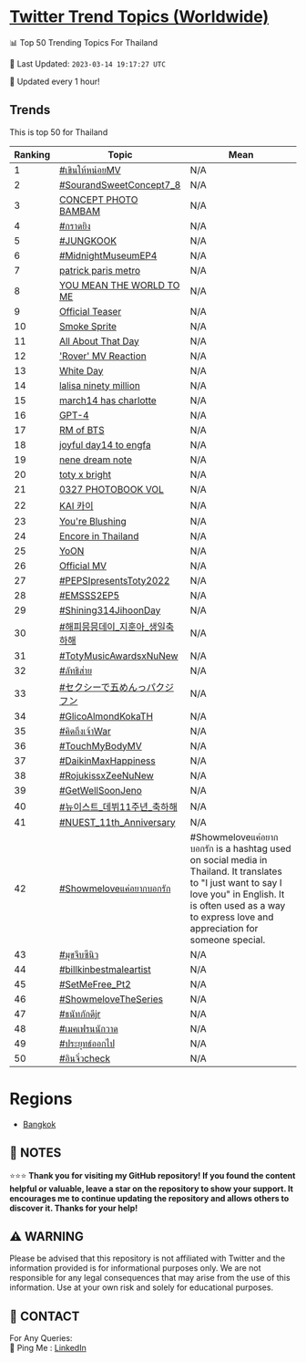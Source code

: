 [Twitter Trend Topics (Worldwide)](https://github.com/ErcinDedeoglu/Twitter-Trend-Topics)
==========


📊 Top 50 Trending Topics For Thailand

📆 Last Updated: `2023-03-14 19:17:27 UTC`

🔧 Updated every 1 hour!


## Trends

This is top 50 for Thailand

| Ranking | Topic | Mean |
| ------- | ------------ | ------------ |
| 1 | [#เขินให้หน่อยMV](http://twitter.com/search?q=%23%e0%b9%80%e0%b8%82%e0%b8%b4%e0%b8%99%e0%b9%83%e0%b8%ab%e0%b9%89%e0%b8%ab%e0%b8%99%e0%b9%88%e0%b8%ad%e0%b8%a2MV) | N/A |
| 2 | [#SourandSweetConcept7_8](http://twitter.com/search?q=%23SourandSweetConcept7_8) | N/A |
| 3 | [CONCEPT PHOTO BAMBAM](http://twitter.com/search?q=CONCEPT+PHOTO+BAMBAM) | N/A |
| 4 | [#กราดยิง](http://twitter.com/search?q=%23%e0%b8%81%e0%b8%a3%e0%b8%b2%e0%b8%94%e0%b8%a2%e0%b8%b4%e0%b8%87) | N/A |
| 5 | [#JUNGKOOK](http://twitter.com/search?q=%23JUNGKOOK) | N/A |
| 6 | [#MidnightMuseumEP4](http://twitter.com/search?q=%23MidnightMuseumEP4) | N/A |
| 7 | [patrick paris metro](http://twitter.com/search?q=patrick+paris+metro) | N/A |
| 8 | [YOU MEAN THE WORLD TO ME](http://twitter.com/search?q=YOU+MEAN+THE+WORLD+TO+ME) | N/A |
| 9 | [Official Teaser](http://twitter.com/search?q=Official+Teaser) | N/A |
| 10 | [Smoke Sprite](http://twitter.com/search?q=Smoke+Sprite) | N/A |
| 11 | [All About That Day](http://twitter.com/search?q=All+About+That+Day) | N/A |
| 12 | ['Rover' MV Reaction](http://twitter.com/search?q=%27Rover%27+MV+Reaction) | N/A |
| 13 | [White Day](http://twitter.com/search?q=White+Day) | N/A |
| 14 | [lalisa ninety million](http://twitter.com/search?q=lalisa+ninety+million) | N/A |
| 15 | [march14 has charlotte](http://twitter.com/search?q=march14+has+charlotte) | N/A |
| 16 | [GPT-4](http://twitter.com/search?q=GPT-4) | N/A |
| 17 | [RM of BTS](http://twitter.com/search?q=RM+of+BTS) | N/A |
| 18 | [joyful day14 to engfa](http://twitter.com/search?q=joyful+day14+to+engfa) | N/A |
| 19 | [nene dream note](http://twitter.com/search?q=nene+dream+note) | N/A |
| 20 | [toty x bright](http://twitter.com/search?q=toty+x+bright) | N/A |
| 21 | [0327 PHOTOBOOK VOL](http://twitter.com/search?q=0327+PHOTOBOOK+VOL) | N/A |
| 22 | [KAI 카이](http://twitter.com/search?q=KAI+%ec%b9%b4%ec%9d%b4) | N/A |
| 23 | [You're Blushing](http://twitter.com/search?q=You%27re+Blushing) | N/A |
| 24 | [Encore in Thailand](http://twitter.com/search?q=Encore+in+Thailand) | N/A |
| 25 | [YoON](http://twitter.com/search?q=YoON) | N/A |
| 26 | [Official MV](http://twitter.com/search?q=Official+MV) | N/A |
| 27 | [#PEPSIpresentsToty2022](http://twitter.com/search?q=%23PEPSIpresentsToty2022) | N/A |
| 28 | [#EMSSS2EP5](http://twitter.com/search?q=%23EMSSS2EP5) | N/A |
| 29 | [#Shining314JihoonDay](http://twitter.com/search?q=%23Shining314JihoonDay) | N/A |
| 30 | [#해피믕믕데이_지훈아_생일축하해](http://twitter.com/search?q=%23%ed%95%b4%ed%94%bc%eb%af%95%eb%af%95%eb%8d%b0%ec%9d%b4_%ec%a7%80%ed%9b%88%ec%95%84_%ec%83%9d%ec%9d%bc%ec%b6%95%ed%95%98%ed%95%b4) | N/A |
| 31 | [#TotyMusicAwardsxNuNew](http://twitter.com/search?q=%23TotyMusicAwardsxNuNew) | N/A |
| 32 | [#ลัทธิส่าย](http://twitter.com/search?q=%23%e0%b8%a5%e0%b8%b1%e0%b8%97%e0%b8%98%e0%b8%b4%e0%b8%aa%e0%b9%88%e0%b8%b2%e0%b8%a2) | N/A |
| 33 | [#セクシーで五めんっパクジフン](http://twitter.com/search?q=%23%e3%82%bb%e3%82%af%e3%82%b7%e3%83%bc%e3%81%a7%e4%ba%94%e3%82%81%e3%82%93%e3%81%a3%e3%83%91%e3%82%af%e3%82%b8%e3%83%95%e3%83%b3) | N/A |
| 34 | [#GlicoAlmondKokaTH](http://twitter.com/search?q=%23GlicoAlmondKokaTH) | N/A |
| 35 | [#คิดถึงเจ้าWar](http://twitter.com/search?q=%23%e0%b8%84%e0%b8%b4%e0%b8%94%e0%b8%96%e0%b8%b6%e0%b8%87%e0%b9%80%e0%b8%88%e0%b9%89%e0%b8%b2War) | N/A |
| 36 | [#TouchMyBodyMV](http://twitter.com/search?q=%23TouchMyBodyMV) | N/A |
| 37 | [#DaikinMaxHappiness](http://twitter.com/search?q=%23DaikinMaxHappiness) | N/A |
| 38 | [#RojukissxZeeNuNew](http://twitter.com/search?q=%23RojukissxZeeNuNew) | N/A |
| 39 | [#GetWellSoonJeno](http://twitter.com/search?q=%23GetWellSoonJeno) | N/A |
| 40 | [#뉴이스트_데뷔11주년_축하해](http://twitter.com/search?q=%23%eb%89%b4%ec%9d%b4%ec%8a%a4%ed%8a%b8_%eb%8d%b0%eb%b7%9411%ec%a3%bc%eb%85%84_%ec%b6%95%ed%95%98%ed%95%b4) | N/A |
| 41 | [#NUEST_11th_Anniversary](http://twitter.com/search?q=%23NUEST_11th_Anniversary) | N/A |
| 42 | [#Showmeloveแค่อยากบอกรัก](http://twitter.com/search?q=%23Showmelove%e0%b9%81%e0%b8%84%e0%b9%88%e0%b8%ad%e0%b8%a2%e0%b8%b2%e0%b8%81%e0%b8%9a%e0%b8%ad%e0%b8%81%e0%b8%a3%e0%b8%b1%e0%b8%81) | #Showmeloveแค่อยากบอกรัก is a hashtag used on social media in Thailand. It translates to "I just want to say I love you" in English. It is often used as a way to express love and appreciation for someone special. |
| 43 | [#มุขจีบซีนิว](http://twitter.com/search?q=%23%e0%b8%a1%e0%b8%b8%e0%b8%82%e0%b8%88%e0%b8%b5%e0%b8%9a%e0%b8%8b%e0%b8%b5%e0%b8%99%e0%b8%b4%e0%b8%a7) | N/A |
| 44 | [#billkinbestmaleartist](http://twitter.com/search?q=%23billkinbestmaleartist) | N/A |
| 45 | [#SetMeFree_Pt2](http://twitter.com/search?q=%23SetMeFree_Pt2) | N/A |
| 46 | [#ShowmeloveTheSeries](http://twitter.com/search?q=%23ShowmeloveTheSeries) | N/A |
| 47 | [#ธนัทภักดีjr](http://twitter.com/search?q=%23%e0%b8%98%e0%b8%99%e0%b8%b1%e0%b8%97%e0%b8%a0%e0%b8%b1%e0%b8%81%e0%b8%94%e0%b8%b5jr) | N/A |
| 48 | [#เมคเฟรนนักวาด](http://twitter.com/search?q=%23%e0%b9%80%e0%b8%a1%e0%b8%84%e0%b9%80%e0%b8%9f%e0%b8%a3%e0%b8%99%e0%b8%99%e0%b8%b1%e0%b8%81%e0%b8%a7%e0%b8%b2%e0%b8%94) | N/A |
| 49 | [#ประยุทธ์ออกไป](http://twitter.com/search?q=%23%e0%b8%9b%e0%b8%a3%e0%b8%b0%e0%b8%a2%e0%b8%b8%e0%b8%97%e0%b8%98%e0%b9%8c%e0%b8%ad%e0%b8%ad%e0%b8%81%e0%b9%84%e0%b8%9b) | N/A |
| 50 | [#อินจิ๋วcheck](http://twitter.com/search?q=%23%e0%b8%ad%e0%b8%b4%e0%b8%99%e0%b8%88%e0%b8%b4%e0%b9%8b%e0%b8%a7check) | N/A |



# Regions

* [Bangkok](</Thailand/Bangkok.md>)



## 📝 NOTES

⭐⭐⭐ **Thank you for visiting my GitHub repository! If you found the content helpful or valuable, leave a star on the repository to show your support. It encourages me to continue updating the repository and allows others to discover it. Thanks for your help!**


## ⚠️ WARNING

Please be advised that this repository is not affiliated with Twitter and the information provided is for informational purposes only. We are not responsible for any legal consequences that may arise from the use of this information. Use at your own risk and solely for educational purposes.


## 📨 CONTACT

 For Any Queries:  
            🏓 Ping Me : [LinkedIn](https://www.linkedin.com/in/ercindedeoglu/)
